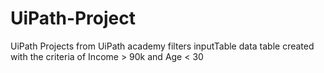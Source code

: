 # UiPath-Project
UiPath Projects from UiPath academy
filters inputTable data table created with the criteria of Income > 90k and Age < 30
